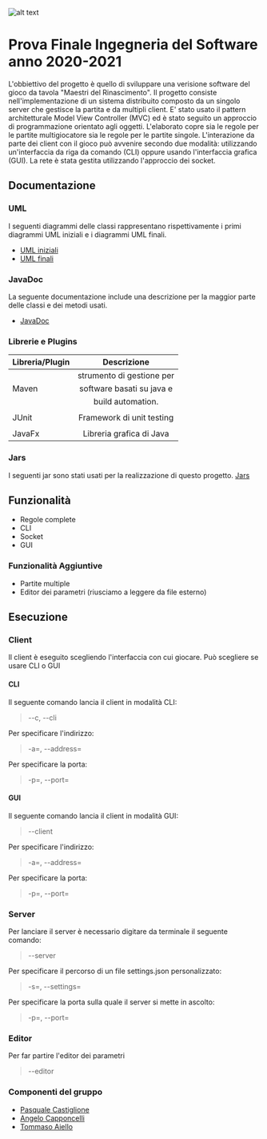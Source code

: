 ![alt text](https://i2.wp.com/geek.pizza/wp-content/uploads/2020/04/Copertina-Maestri-del-Rinascimento.jpg)
# Prova Finale Ingegneria del Software anno 2020-2021

L'obbiettivo del progetto è quello di sviluppare una verisione software del gioco da tavola "Maestri del Rinascimento".
Il progetto consiste nell'implementazione di un sistema distribuito composto da un singolo server che gestisce la partita e 
da multipli client.
E' stato usato il pattern architetturale Model View Controller (MVC) ed è stato seguito un approccio di programmazione orientato agli oggetti.
L'elaborato copre sia le regole per le partite multigiocatore sia le regole per le partite singole.
L'interazione da parte dei client con il gioco può avvenire secondo due modalità: utilizzando un'interfaccia da riga da comando (CLI) oppure 
usando l'interfaccia grafica (GUI).
La rete è stata gestita utilizzando l'approccio dei socket.

## Documentazione

### UML 
I seguenti diagrammi delle classi rappresentano rispettivamente i primi diagrammi UML iniziali e i diagrammi UML finali.
* [UML iniziali](https://github.com/pasqualecastiglione/ingswAM2021-Aiello-Capponcelli-Castiglione/blob/master/UML_Iniziale.pdf)
* [UML finali]()

### JavaDoc
La seguente documentazione include una descrizione per la maggior parte delle classi e dei metodi usati.
* [JavaDoc](https://github.com/pasqualecastiglione/ingswAM2021-Aiello-Capponcelli-Castiglione/tree/master/JavaDoc)

### Librerie e Plugins

| Libreria/Plugin    |       Descrizione       |
|--------------------|:-----------------------:|
|                    |strumento di gestione per|
|       Maven        |software basati su java e|
|                    |build automation.        |
|                    |                         |
|        JUnit       |Framework di unit testing|
|                    |                         |
|       JavaFx       |Libreria grafica di Java |


### Jars
I seguenti jar sono stati usati per la realizzazione di questo progetto.
[Jars]()


## Funzionalità
 * Regole complete
 * CLI
 * Socket
 * GUI

### Funzionalità Aggiuntive

 * Partite multiple 
 * Editor dei parametri (riusciamo a leggere da file esterno)


## Esecuzione

### Client
Il client è eseguito scegliendo l'interfaccia con cui giocare. Può scegliere se usare CLI o GUI
#### CLI
Il seguente comando lancia il client in modalità CLI:

> --c, --cli

Per specificare l'indirizzo:
> -a=, --address=

Per specificare la porta:
> -p=, --port=

#### GUI
Il seguente comando lancia il client in modalità GUI:
> --client 

Per specificare l'indirizzo:
> -a=, --address=

Per specificare la porta:
> -p=, --port=

### Server
Per lanciare il server è necessario digitare da terminale il seguente comando:
> --server

Per specificare il percorso di un file settings.json personalizzato:
> -s=, --settings=

Per specificare la porta sulla quale il server si mette in ascolto:
> -p=, --port=

### Editor
Per far partire l'editor dei parametri
> --editor


### Componenti del gruppo
* [Pasquale Castiglione](https://github.com/pasqualecastiglione)
* [Angelo Capponcelli](https://github.com/angelocapponcelli)
* [Tommaso Aiello](https://github.com/tommasoaiello)
